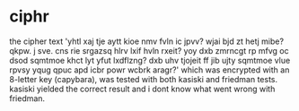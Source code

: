 # ciphr

the cipher text 'yhtl xaj tje aytt kioe nmv fvln ic jpvv? wjai bjd zt hetj mibe? qkpw. j sve. cns rie srgazsq hlrv lxif hvln rxeit? yoy dxb zmrncgt rp mfvg oc dsod sqmtmoe khct lyt yfut lxdflzng? dxb uhv tjojeit ff jib ujty sqmtmoe vlue rpvsy yqug qpuc apd icbr powr wcbrk aragr?' which was encrypted with an 8-letter key (capybara), was tested with both kasiski and friedman tests. kasiski yielded the correct result and i dont know what went wrong with friedman.